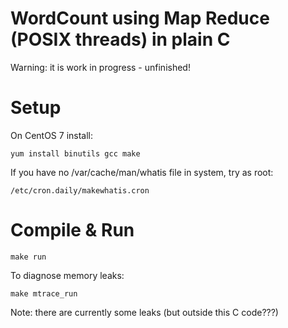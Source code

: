 WordCount using Map Reduce (POSIX threads) in plain C
=====================================================

Warning: it is work in progress - unfinished!

Setup
=====
On CentOS 7 install:

	yum install binutils gcc make

If you have no /var/cache/man/whatis file in system, try as root:

	/etc/cron.daily/makewhatis.cron

Compile & Run
=============

	make run

To diagnose memory leaks:

	make mtrace_run

Note: there are currently some leaks (but outside this C code???)

